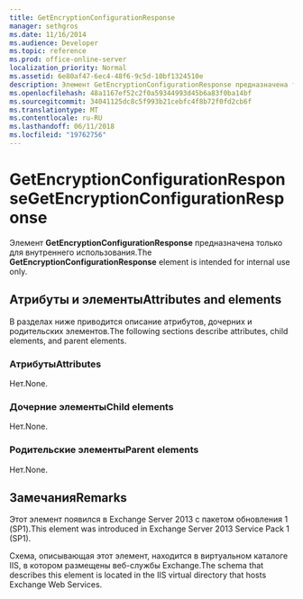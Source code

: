 ```yaml
---
title: GetEncryptionConfigurationResponse
manager: sethgros
ms.date: 11/16/2014
ms.audience: Developer
ms.topic: reference
ms.prod: office-online-server
localization_priority: Normal
ms.assetid: 6e80af47-6ec4-48f6-9c5d-10bf1324510e
description: Элемент GetEncryptionConfigurationResponse предназначена только для внутреннего использования.
ms.openlocfilehash: 48a1167ef52c2f0a59344993d45b6a83f0ba14bf
ms.sourcegitcommit: 34041125dc8c5f993b21cebfc4f8b72f0fd2cb6f
ms.translationtype: MT
ms.contentlocale: ru-RU
ms.lasthandoff: 06/11/2018
ms.locfileid: "19762756"
---
```

# <a name="getencryptionconfigurationresponse"></a><span data-ttu-id="f9b19-103">GetEncryptionConfigurationResponse</span><span class="sxs-lookup"><span data-stu-id="f9b19-103">GetEncryptionConfigurationResponse</span></span>

<span data-ttu-id="f9b19-104">Элемент **GetEncryptionConfigurationResponse** предназначена только для внутреннего использования.</span><span class="sxs-lookup"><span data-stu-id="f9b19-104">The **GetEncryptionConfigurationResponse** element is intended for internal use only.</span></span> 

## <a name="attributes-and-elements"></a><span data-ttu-id="f9b19-105">Атрибуты и элементы</span><span class="sxs-lookup"><span data-stu-id="f9b19-105">Attributes and elements</span></span>

<span data-ttu-id="f9b19-106">В разделах ниже приводится описание атрибутов, дочерних и родительских элементов.</span><span class="sxs-lookup"><span data-stu-id="f9b19-106">The following sections describe attributes, child elements, and parent elements.</span></span>
  
### <a name="attributes"></a><span data-ttu-id="f9b19-107">Атрибуты</span><span class="sxs-lookup"><span data-stu-id="f9b19-107">Attributes</span></span>

<span data-ttu-id="f9b19-108">Нет.</span><span class="sxs-lookup"><span data-stu-id="f9b19-108">None.</span></span>
  
### <a name="child-elements"></a><span data-ttu-id="f9b19-109">Дочерние элементы</span><span class="sxs-lookup"><span data-stu-id="f9b19-109">Child elements</span></span>

<span data-ttu-id="f9b19-110">Нет.</span><span class="sxs-lookup"><span data-stu-id="f9b19-110">None.</span></span>
  
### <a name="parent-elements"></a><span data-ttu-id="f9b19-111">Родительские элементы</span><span class="sxs-lookup"><span data-stu-id="f9b19-111">Parent elements</span></span>

<span data-ttu-id="f9b19-112">Нет.</span><span class="sxs-lookup"><span data-stu-id="f9b19-112">None.</span></span>
  
## <a name="remarks"></a><span data-ttu-id="f9b19-113">Замечания</span><span class="sxs-lookup"><span data-stu-id="f9b19-113">Remarks</span></span>

<span data-ttu-id="f9b19-114">Этот элемент появился в Exchange Server 2013 с пакетом обновления 1 (SP1).</span><span class="sxs-lookup"><span data-stu-id="f9b19-114">This element was introduced in Exchange Server 2013 Service Pack 1 (SP1).</span></span>
  
<span data-ttu-id="f9b19-115">Схема, описывающая этот элемент, находится в виртуальном каталоге IIS, в котором размещены веб-службы Exchange.</span><span class="sxs-lookup"><span data-stu-id="f9b19-115">The schema that describes this element is located in the IIS virtual directory that hosts Exchange Web Services.</span></span>
  

